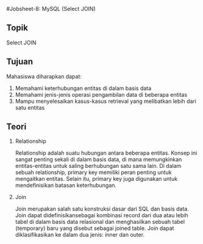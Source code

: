 #Jobsheet-8: MySQL (Select JOIN)

## Topik 
Select JOIN

## Tujuan
Mahasiswa diharapkan dapat: 
1.	Memahami keterhubungan entitas di dalam basis data
2.	Memahami jenis-jenis operasi pengambilan data di beberapa entitas
3.	Mampu menyelesaikan kasus-kasus retrieval yang melibatkan lebih dari satu entitas

## Teori
1. Relationship

    Relationship adalah suatu hubungan antara beberapa entitas. Konsep ini sangat penting sekali di dalam basis data, di 
    mana memungkinkan entitas-entitas untuk saling berhubungan satu sama lain. Di dalam sebuah relationship, primary key 
    memiliki peran penting untuk mengaitkan entitas. Selain itu, primary key juga digunakan untuk mendefinisikan batasan 
    keterhubungan. 

2. Join

    Join merupakan salah satu konstruksi dasar dari SQL dan basis data. Join dapat didefinisikansebagai kombinasi record 
    dari dua atau lebih tabel di dalam basis data relasional dan menghasilkan sebuah tabel (temporary) baru yang disebut 
    sebagai joined table.  Join dapat diklasifikasikan ke dalam dua jenis: inner dan outer. 
